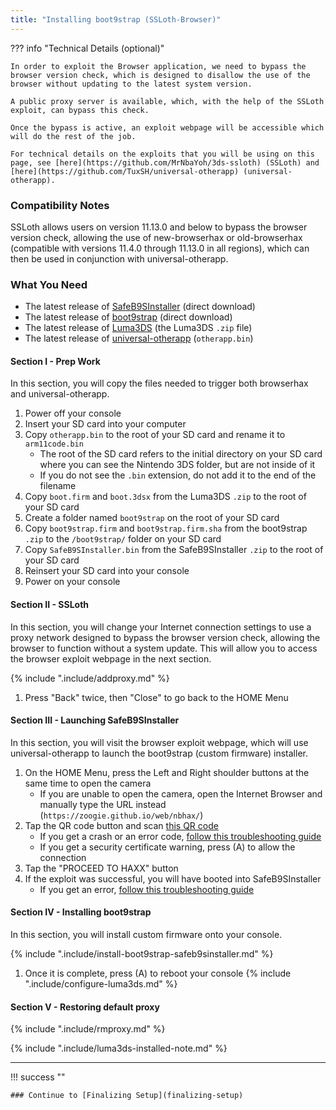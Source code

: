 ```yaml
---
title: "Installing boot9strap (SSLoth-Browser)"
---
```


??? info "Technical Details (optional)"

    In order to exploit the Browser application, we need to bypass the browser version check, which is designed to disallow the use of the browser without updating to the latest system version.

    A public proxy server is available, which, with the help of the SSLoth exploit, can bypass this check.

    Once the bypass is active, an exploit webpage will be accessible which will do the rest of the job.

    For technical details on the exploits that you will be using on this page, see [here](https://github.com/MrNbaYoh/3ds-ssloth) (SSLoth) and [here](https://github.com/TuxSH/universal-otherapp) (universal-otherapp).

### Compatibility Notes

SSLoth allows users on version 11.13.0 and below to bypass the browser version check, allowing the use of new-browserhax or old-browserhax (compatible with versions 11.4.0 through 11.13.0 in all regions), which can then be used in conjunction with universal-otherapp.

### What You Need

* The latest release of [SafeB9SInstaller](https://github.com/d0k3/SafeB9SInstaller/releases/download/v0.0.7/SafeB9SInstaller-20170605-122940.zip) (direct download)
* The latest release of [boot9strap](https://github.com/SciresM/boot9strap/releases/download/1.4/boot9strap-1.4.zip) (direct download)
* The latest release of [Luma3DS](https://github.com/LumaTeam/Luma3DS/releases/latest) (the Luma3DS `.zip` file)
* The latest release of [universal-otherapp](https://github.com/TuxSH/universal-otherapp/releases/latest) (`otherapp.bin`)

#### Section I - Prep Work

In this section, you will copy the files needed to trigger both browserhax and universal-otherapp.

1. Power off your console
1. Insert your SD card into your computer
1. Copy `otherapp.bin` to the root of your SD card and rename it to `arm11code.bin`
    + The root of the SD card refers to the initial directory on your SD card where you can see the Nintendo 3DS folder, but are not inside of it
    + If you do not see the `.bin` extension, do not add it to the end of the filename
1. Copy `boot.firm` and `boot.3dsx` from the Luma3DS `.zip` to the root of your SD card
1. Create a folder named `boot9strap` on the root of your SD card
1. Copy `boot9strap.firm` and `boot9strap.firm.sha` from the boot9strap `.zip` to the `/boot9strap/` folder on your SD card
1. Copy `SafeB9SInstaller.bin` from the SafeB9SInstaller `.zip` to the root of your SD card
1. Reinsert your SD card into your console
1. Power on your console

#### Section II - SSLoth

In this section, you will change your Internet connection settings to use a proxy network designed to bypass the browser version check, allowing the browser to function without a system update. This will allow you to access the browser exploit webpage in the next section.

{% include ".include/addproxy.md" %}
1. Press "Back" twice, then "Close" to go back to the HOME Menu

#### Section III - Launching SafeB9SInstaller

In this section, you will visit the browser exploit webpage, which will use universal-otherapp to launch the boot9strap (custom firmware) installer.

1. On the HOME Menu, press the Left and Right shoulder buttons at the same time to open the camera
    + If you are unable to open the camera, open the Internet Browser and manually type the URL instead (`https://zoogie.github.io/web/nbhax/`)
1. Tap the QR code button and scan [this QR code](http://api.qrserver.com/v1/create-qr-code/?color=000000&bgcolor=FFFFFF&data=https%3A%2F%2Fzoogie.github.io%2Fweb%2Fnbhax&qzone=1&margin=0&size=400x400&ecc=L)
    + If you get a crash or an error code, [follow this troubleshooting guide](troubleshooting#installing-boot9strap-ssloth-browser)
    + If you get a security certificate warning, press (A) to allow the connection
1. Tap the "PROCEED TO HAXX" button
1. If the exploit was successful, you will have booted into SafeB9SInstaller
    + If you get an error, [follow this troubleshooting guide](troubleshooting#installing-boot9strap-ssloth-browser)

#### Section IV - Installing boot9strap

In this section, you will install custom firmware onto your console.

{% include ".include/install-boot9strap-safeb9sinstaller.md" %}
1. Once it is complete, press (A) to reboot your console
{% include ".include/configure-luma3ds.md" %}

#### Section V - Restoring default proxy

{% include ".include/rmproxy.md" %}

{% include ".include/luma3ds-installed-note.md" %}

___

!!! success ""

    ### Continue to [Finalizing Setup](finalizing-setup)

